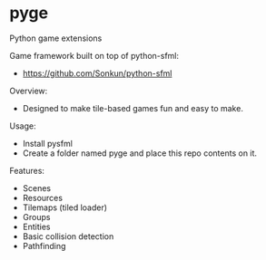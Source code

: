# pyge
Python game extensions

Game framework built on top of python-sfml:
- https://github.com/Sonkun/python-sfml

Overview:
- Designed to make tile-based games fun and easy to make.

Usage:
- Install pysfml
- Create a folder named pyge and place this repo contents on it.

Features:
- Scenes
- Resources
- Tilemaps (tiled loader)
- Groups
- Entities
- Basic collision detection
- Pathfinding